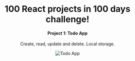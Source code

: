 <div align="center">

# 100 React projects in 100 days challenge!

#### Project 1: Todo App

Create, read, update and delete. Local storage.

![Todo App](https://media.giphy.com/media/seat56cd19VhE7ocY3/giphy.gif)

</div>
